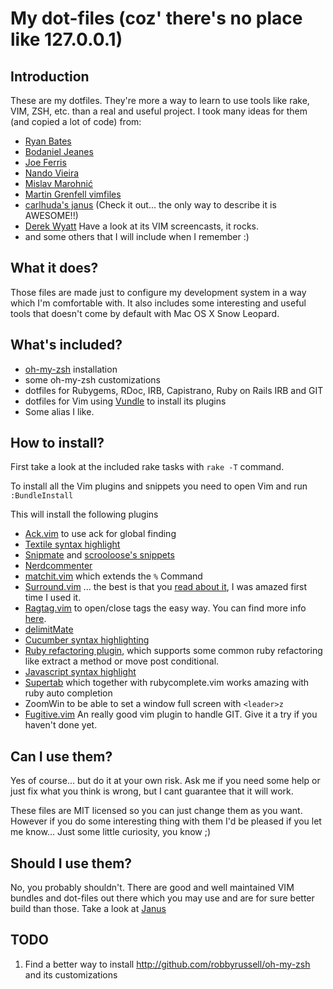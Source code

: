 # My dot-files (coz' there's no place like 127.0.0.1)

## Introduction

These are my dotfiles. They're more a way to learn to use tools like rake, VIM, ZSH, etc. than a real and useful project. I took many ideas for them (and copied a lot of code) from:

* [Ryan Bates](http://github.com/ryanb/dotfile)
* [Bodaniel Jeanes](http://github.com/bjeanes/dot-file)
* [Joe Ferris](http://github.com/jferris/config_file)
* [Nando Vieira](http://github.com/fnando/dotfile)
* [Mislav Marohnić](http://github.com/mislav/dotfile)
* [Martin Grenfell vimfiles](http://github.com/scrooloose/vimfile)
* [carlhuda's janus](https://github.com/carlhuda/janus) (Check it out... the only way to describe it is AWESOME!!)
* [Derek Wyatt](http://www.derekwyatt.org) Have a look at its VIM screencasts, it rocks.
* and some others that I will include when I remember :)

## What it does?

Those files are made just to configure my development system in a way which I'm comfortable with. It also includes some interesting and useful tools that doesn't come by default with Mac OS X Snow Leopard.

## What's included?

* [oh-my-zsh](http://github.com/robbyrussell/oh-my-zsh) installation
* some oh-my-zsh customizations
* dotfiles for Rubygems, RDoc, IRB, Capistrano, Ruby on Rails IRB and GIT
* dotfiles for Vim using [Vundle](https://github.com/gmarik/vundle) to install its plugins
* Some alias I like.

## How to install?

First take a look at the included rake tasks with `rake -T` command.

To install all the Vim plugins and snippets you need to open Vim and run `:BundleInstall`

This will install the following plugins

* [Ack.vim](http://github.com/mileszs/ack.vim) to use ack for global finding
* [Textile syntax highlight](http://github.com/timcharper/textile.vim) 
* [Snipmate](http://github.com/msanders/snipmate.vim) and [scrooloose's snippets](http://github.com/scrooloose/snipmate-snippets)
* [Nerdcommenter](http://github.com/scrooloose/nerdcommenter)
* [matchit.vim](http://github.com/edsono/vim-matchit) which extends the `%` Command
* [Surround.vim](http://github.com/tpope/vim-surround) ... the best is that you [read about it](http://www.vim.org/scripts/script.php?script_id=1697), I was amazed first time I used it.
* [Ragtag.vim](http://github.com/tpope/vim-ragtag) to open/close tags the easy way. You can find more info [here](http://www.vim.org/scripts/script.php?script_id=1896).
* [delimitMate](http://github.com/Raimondi/delimitMate)
* [Cucumber syntax highlighting](http://github.com/tpope/vim-cucumber)
* [Ruby refactoring plugin](http://github.com/ecomba/vim-ruby-refactoring), which supports some common ruby refactoring like extract a method or move post conditional.
* [Javascript syntax highlight](http://github.com/pangloss/vim-javascript)
* [Supertab](http://github.com/ervandew/supertab) which together with rubycomplete.vim works amazing with ruby auto completion
* ZoomWin to be able to set a window full screen with `<leader>z`
* [Fugitive.vim](https://github.com/tpope/vim-fugitive) An really good vim plugin to handle GIT. Give it a try if you haven't done yet.

## Can I use them?

Yes of course... but do it at your own risk. Ask me if you need some help or just fix what you think is wrong, but I cant guarantee that it will work.

These files are MIT licensed so you can just change them as you want. However if you do some interesting thing with them I'd be pleased if you let me know... Just some little curiosity, you know ;)

## Should I use them?

No, you probably shouldn't. There are good and well maintained VIM bundles and dot-files out there which you may use and are for sure better build than those. Take a look at [Janus](https://github.com/carlhuda/janus)

## TODO

1. Find a better way to install http://github.com/robbyrussell/oh-my-zsh and its customizations
